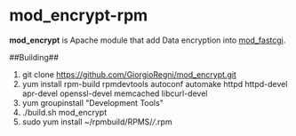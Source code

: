 mod_encrypt-rpm
===============

**mod_encrypt** is Apache module that add Data encryption into 
[mod_fastcgi](http://www.fastcgi.com/mod_fastcgi/docs/mod_fastcgi.html).


##Building##

1. git clone https://github.com/GiorgioRegni/mod_encrypt.git
2. yum install rpm-build rpmdevtools autoconf automake httpd httpd-devel apr-devel openssl-devel memcached libcurl-devel
3. yum groupinstall "Development Tools"
4. ./build.sh mod_encrypt
5. sudo yum install ~/rpmbuild/RPMS/*/*.rpm

